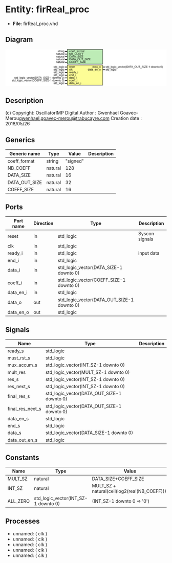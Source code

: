 # Entity: firReal_proc

- **File**: firReal_proc.vhd
## Diagram

![Diagram](firReal_proc.svg "Diagram")
## Description

(c) Copyright: OscillatorIMP Digital
Author : Gwenhael Goavec-Merou<gwenhael.goavec-merou@trabucayre.com>
Creation date : 2018/05/26
## Generics

| Generic name  | Type    | Value    | Description |
| ------------- | ------- | -------- | ----------- |
| coeff_format  | string  | "signed" |             |
| NB_COEFF      | natural | 128      |             |
| DATA_SIZE     | natural | 16       |             |
| DATA_OUT_SIZE | natural | 32       |             |
| COEFF_SIZE    | natural | 16       |             |
## Ports

| Port name | Direction | Type                                       | Description    |
| --------- | --------- | ------------------------------------------ | -------------- |
| reset     | in        | std_logic                                  | Syscon signals |
| clk       | in        | std_logic                                  |                |
| ready_i   | in        | std_logic                                  | input data     |
| end_i     | in        | std_logic                                  |                |
| data_i    | in        | std_logic_vector(DATA_SIZE-1 downto 0)     |                |
| coeff_i   | in        | std_logic_vector(COEFF_SIZE-1 downto 0)    |                |
| data_en_i | in        | std_logic                                  |                |
| data_o    | out       | std_logic_vector(DATA_OUT_SIZE-1 downto 0) |                |
| data_en_o | out       | std_logic                                  |                |
## Signals

| Name             | Type                                       | Description |
| ---------------- | ------------------------------------------ | ----------- |
| ready_s          | std_logic                                  |             |
| must_rst_s       | std_logic                                  |             |
| mux_accum_s      | std_logic_vector(INT_SZ-1 downto 0)        |             |
| mult_res         | std_logic_vector(MULT_SZ-1 downto 0)       |             |
| res_s            | std_logic_vector(INT_SZ-1 downto 0)        |             |
|  res_next_s      | std_logic_vector(INT_SZ-1 downto 0)        |             |
| final_res_s      | std_logic_vector(DATA_OUT_SIZE-1 downto 0) |             |
| final_res_next_s | std_logic_vector(DATA_OUT_SIZE-1 downto 0) |             |
| data_en_s        | std_logic                                  |             |
| end_s            | std_logic                                  |             |
| data_s           | std_logic_vector(DATA_SIZE-1 downto 0)     |             |
| data_out_en_s    | std_logic                                  |             |
## Constants

| Name     | Type                                | Value                                          | Description |
| -------- | ----------------------------------- | ---------------------------------------------- | ----------- |
| MULT_SZ  | natural                             |  DATA_SIZE+COEFF_SIZE                          |             |
| INT_SZ   | natural                             |  MULT_SZ + natural(ceil(log2(real(NB_COEFF)))) |             |
| ALL_ZERO | std_logic_vector(INT_SZ-1 downto 0) |  (INT_SZ-1 downto 0 => '0')                    |             |
## Processes
- unnamed: ( clk )
- unnamed: ( clk )
- unnamed: ( clk )
- unnamed: ( clk )
- unnamed: ( clk )
